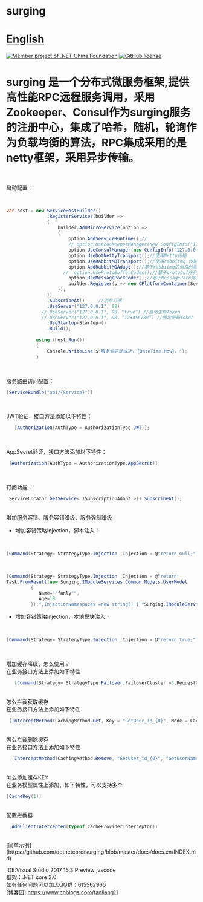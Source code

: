 # surging 　　　　　　　　　　　　　　　　　　　　[English](https://github.com/dotnetcore/surging/blob/master/README.EN.md)
[![Member project of .NET China Foundation](https://github.com/dotnetcore/Home/blob/master/icons/member-project-of-netchina.png)](https://github.com/dotnetcore)
[![GitHub license](https://img.shields.io/badge/license-MIT-blue.svg)](https://mit-license.org/)
# surging 是一个分布式微服务框架,提供高性能RPC远程服务调用，采用Zookeeper、Consul作为surging服务的注册中心，集成了哈希，随机，轮询作为负载均衡的算法，RPC集成采用的是netty框架，采用异步传输。

<br />

启动配置：

 <br/>
 
 ```c#
var host = new ServiceHostBuilder()
                .RegisterServices(builder =>
                {
                    builder.AddMicroService(option =>
                    {
                        option.AddServiceRuntime();//
                        // option.UseZooKeeperManager(new ConfigInfo("127.0.0.1:2181")); //使用Zookeeper管理
                        option.UseConsulManager(new ConfigInfo("127.0.0.1:8500"));//使用Consul管理
                        option.UseDotNettyTransport();//使用Netty传输
                        option.UseRabbitMQTransport();//使用rabbitmq 传输
                        option.AddRabbitMQAdapt();//基于rabbitmq的消费的服务适配
                      //  option.UseProtoBufferCodec();//基于protobuf序列化
                        option.UseMessagePackCodec();//基于MessagePack序列化
                        builder.Register(p => new CPlatformContainer(ServiceLocator.Current));//初始化注入容器
                    });
                })
                .SubscribeAt()     //消息订阅
                .UseServer("127.0.0.1", 98)
              //.UseServer("127.0.0.1", 98，“true”) //自动生成Token
              //.UseServer("127.0.0.1", 98，“123456789”) //固定密码Token
                .UseStartup<Startup>()
                .Build();
                
            using (host.Run())
            {
                Console.WriteLine($"服务端启动成功，{DateTime.Now}。");
            }
 ```    
<br/>

服务路由访问配置：
<br/>

```c#
[ServiceBundle("api/{Service}")]
 ```    
<br/>

JWT验证，接口方法添加以下特性：
<br/>

```c#
   [Authorization(AuthType = AuthorizationType.JWT)];
 ```    
<br/>

AppSecret验证，接口方法添加以下特性：
<br/>

```c#
 [Authorization(AuthType = AuthorizationType.AppSecret)];
 ```    
<br/>

订阅功能：
<br/>

```c#
 ServiceLocator.GetService< ISubscriptionAdapt >().SubscribeAt();
 ```    
 
 <br/>
增加服务容错、服务容错降级、服务强制降级


* 增加容错策略Injection，脚本注入：

<br/>

```c#
[Command(Strategy= StrategyType.Injection ,Injection = @"return null;")]
```    

 <br/>
 
```C#  
[Command(Strategy= StrategyType.Injection ,Injection = @"return 
Task.FromResult(new Surging.IModuleServices.Common.Models.UserModel
         {
            Name=""fanly"",
            Age=18
         });",InjectionNamespaces =new string[] { "Surging.IModuleServices.Common"})] 
```


* 增加容错策略Injection，本地模块注入：   

<br/>

```C#  
[Command(Strategy= StrategyType.Injection ,Injection = @"return true;")] 
```

<br/>

增加缓存降级，怎么使用？
<br/>
在业务接口方法上添加如下特性
<br/>

```C#  
   [Command(Strategy= StrategyType.Failover,FailoverCluster =3,RequestCacheEnabled =true)]  //RequestCacheEnabled =true 就是启用缓存
```

<br/>
怎么拦截获取缓存
 <br/>
在业务接口方法上添加如下特性
 <br/>
 
```C#  
 [InterceptMethod(CachingMethod.Get, Key = "GetUser_id_{0}", Mode = CacheTargetType.Redis, Time = 480)]
```
    
<br/>
怎么拦截删除缓存
 <br/>
在业务接口方法上添加如下特性
 <br/>
 
```C#  
  [InterceptMethod(CachingMethod.Remove, "GetUser_id_{0}", "GetUserName_name_{0}", Mode = CacheTargetType.Redis)]
```
      
<br/>
怎么添加缓存KEY
   <br/>
在业务模型属性上添加，如下特性，可以支持多个
   <br/>
   
```C# 
[CacheKey(1)]
```
        
<br/>
配置拦截器
<br/>
   
```C# 
 .AddClientIntercepted(typeof(CacheProviderInterceptor))
```

<br/>
[简单示例](https://github.com/dotnetcore/surging/blob/master/docs/docs.en/INDEX.md)
<br/>

IDE:Visual Studio 2017 15.3 Preview ,vscode
<br/>
框架：.NET core 2.0
<br/>
如有任何问题可以加入QQ群：615562965
<br/>
[博客园]:https://www.cnblogs.com/fanliang11
